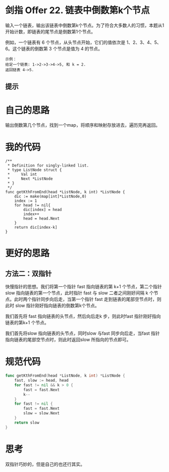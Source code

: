 # 剑指 Offer 22. 链表中倒数第k个节点

输入一个链表，输出该链表中倒数第k个节点。为了符合大多数人的习惯，本题从1开始计数，即链表的尾节点是倒数第1个节点。

例如，一个链表有 6 个节点，从头节点开始，它们的值依次是 1、2、3、4、5、6。这个链表的倒数第 3 个节点是值为 4 的节点。

```
示例：
给定一个链表: 1->2->3->4->5, 和 k = 2.
返回链表 4->5.
```

## 提示

# 自己的思路

输出倒数第几个节点，找到一个map，将顺序和映射存放进去，遍历完再返回。

# 我的代码

```
/**
 * Definition for singly-linked list.
 * type ListNode struct {
 *     Val int
 *     Next *ListNode
 * }
 */
func getKthFromEnd(head *ListNode, k int) *ListNode {
    dic := make(map[int]*ListNode,0)
    index := 1
    for head != nil{
        dic[index] = head
        index++
        head = head.Next
    }
    return dic[index-k]
}
```

# 更好的思路

## 方法二：双指针

快慢指针的思想。我们将第一个指针 fast 指向链表的第 k+1 个节点，第二个指针 slow 指向链表的第一个节点，此时指针 fast 与 slow 二者之间刚好间隔 k 个节点。此时两个指针同步向后走，当第一个指针 fast 走到链表的尾部空节点时，则此时 slow 指针刚好指向链表的倒数第k个节点。

我们首先将 fast 指向链表的头节点，然后向后走k 步，则此时fast 指针刚好指向链表的第k+1 个节点。

我们首先将slow 指向链表的头节点，同时slow 与fast 同步向后走，当fast 指针指向链表的尾部空节点时，则此时返回slow 所指向的节点即可。

# 规范代码

```go
func getKthFromEnd(head *ListNode, k int) *ListNode {
    fast, slow := head, head
    for fast != nil && k > 0 {
        fast = fast.Next
        k--
    }
    for fast != nil {
        fast = fast.Next
        slow = slow.Next
    }
    return slow
}
```

# 思考

双指针巧妙的，但是自己的也还行其实。